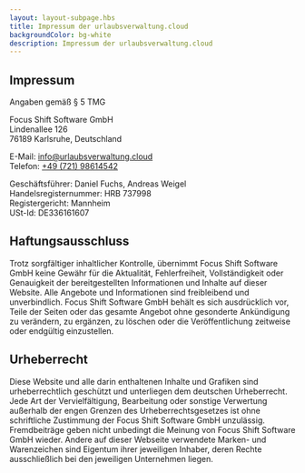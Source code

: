 ```yaml
---
layout: layout-subpage.hbs
title: Impressum der urlaubsverwaltung.cloud
backgroundColor: bg-white
description: Impressum der urlaubsverwaltung.cloud
---
```


<article>

# Impressum

Angaben gemäß § 5 TMG

Focus Shift Software GmbH  
Lindenallee 126  
76189 Karlsruhe, Deutschland

E-Mail: <a href="mailto:info@urlaubsverwaltung.cloud" class="underline">info@urlaubsverwaltung.cloud</a>\
Telefon: <a href="tel:+4972198614542">+49 (721) 98614542</a>

Geschäftsführer: Daniel Fuchs, Andreas Weigel  
Handelsregisternummer: HRB 737998  
Registergericht: Mannheim  
USt-Id: DE336161607

## Haftungsausschluss

Trotz sorgfältiger inhaltlicher Kontrolle, übernimmt Focus Shift Software GmbH keine Gewähr für die Aktualität, Fehlerfreiheit, Vollständigkeit oder Genauigkeit der bereitgestellten Informationen und Inhalte auf dieser Website. Alle Angebote und Informationen sind freibleibend und unverbindlich. Focus Shift Software GmbH behält es sich ausdrücklich vor, Teile der Seiten oder das gesamte Angebot ohne gesonderte Ankündigung zu verändern, zu ergänzen, zu löschen oder die Veröffentlichung zeitweise oder endgültig einzustellen.

## Urheberrecht

Diese Website und alle darin enthaltenen Inhalte und Grafiken sind urheberrechtlich geschützt und unterliegen dem deutschen Urheberrecht. Jede Art der Vervielfältigung, Bearbeitung oder sonstige Verwertung außerhalb der engen Grenzen des Urheberrechtsgesetzes ist ohne schriftliche Zustimmung der Focus Shift Software GmbH unzulässig. Fremdbeiträge geben nicht unbedingt die Meinung von Focus Shift Software GmbH wieder. Andere auf dieser Webseite verwendete Marken- und Warenzeichen sind Eigentum ihrer jeweiligen Inhaber, deren Rechte ausschließlich bei den jeweiligen Unternehmen liegen.

</article>
